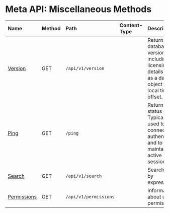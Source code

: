 # Meta API: Miscellaneous Methods

| **Name** | **Method** | **Path** | **Content-Type** | **Description** |
|:---|:---|:---|:---|:---|
| [Version](version.md) | GET | `/api/v1/version` |  | Returns database version including licensing details as well as a date object with local time and offset. |
| [Ping](ping.md) | GET | `/ping` |  | Returns `200` status code. Typically used to check connectivity, authentication and to maintain an active session. |
| [Search](search.md) | GET | `/api/v1/search` |  | Search series by expression. |
| [Permissions](permissions.md)|GET|`/api/v1/permissions`||Information about user permissions.|
